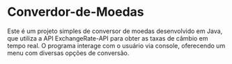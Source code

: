 # Converdor-de-Moedas
Este é um projeto simples de conversor de moedas desenvolvido em Java, que utiliza a API ExchangeRate-API para obter as taxas de câmbio em tempo real. O programa interage com o usuário via console, oferecendo um menu com diversas opções de conversão.
